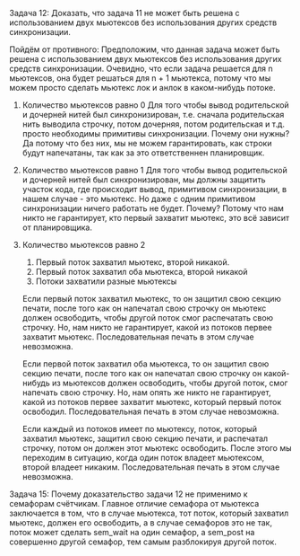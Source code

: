 Задача 12: Доказать, что задача 11 не может быть решена с использованием двух мьютексов
без использования других средств синхронизации.

Пойдём от противного: Предположим, что данная задача может быть решена с использованием двух мьютексов
без использования других средств синхронизации. Очевидно, что если задача решается для n мьютексов, она будет решаться
для n + 1 мьютекса, потому что мы можем просто сделать мьютекс лок и анлок в каком-нибудь потоке.

1. Количество мьютексов равно 0
    Для того чтобы вывод родительской и дочерней нитей был синхронизирован, т.е. сначала родительская нить выводила
    строчку, потом дочерняя, потом родительская и т.д. просто необходимы примитивы синхронизации. 
    Почему они нужны? Да потому что без них, мы не можем гарантировать, как строки будут напечатаны, так как за это 
    ответственнен планировщик.

2. Количество мьютексов равно 1
    Для того чтобы вывод родительской и дочерней нитей был синхронизирован, мы должны защитить участок кода, где происходит
    вывод, примитивом синхронизации, в нашем случае - это мьютекс. Но даже с одним примитивом синхронизации ничего работать
    не будет. Почему? Потому что нам никто не гарантирует, кто первый захватит мьютекс, это всё зависит от планировщика.

3. Количество мьютексов равно 2
    1. Первый поток захватил мьютекс, второй никакой.
    2. Первый поток захватил оба мьютекса, второй никакой
    3. Потоки захватили разные мьютексы

    Если первый поток захватил мьютекс, то он защитил свою секцию печати, после того как он напечатал свою строчку
    он мьютекс должен освободить, чтобы другой поток смог распечатать свою строчку. Но, нам никто не гарантирует, какой
    из потоков первее захватит мьютекс. Последовательная печать в этом случае невозможна.

    Если первой поток захватил оба мьютекса, то он защитил свою секцию печати, после того как он напечатал свою строчку
    он какой-нибудь из мьютексов должен освободить, чтобы другой поток, смог напечать свою строчку. Но, нам опять же
    никто не гарантирует, какой из потоков первее захватит мьютекс, который первый поток освободил. Последовательная печать
    в этом случае невозможна.

    Если каждый из потоков имеет по мьютексу, поток, который захватил мьютекс, защитил свою секцию печати, и распечатал строчку,
    потом он должен этот мьютекс освободить. После этого мы переходим в ситуацию, когда один поток владеет мьютексом, второй
    владеет никаким. Последовательная печать в этом случае невозможна.



Задача 15: Почему доказательство задачи 12 не применимо к семафорам счётчикам.
Главное отличие семафора от мьютекса заключается в том, что в случае мьютекса, тот поток, который захватил мьютекс, 
должен его освободить, а в случае семафоров это не так, поток может сделать sem_wait на один семафор, а sem_post на совершенно
другой семафор, тем самым разблокируя другой поток.
